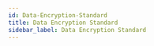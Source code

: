 ```yaml
---
id: Data-Encryption-Standard
title: Data Encryption Standard
sidebar_label: Data Encryption Standard
---
```



##
